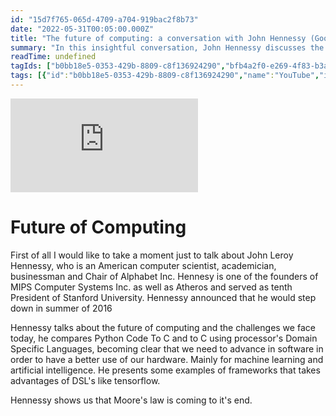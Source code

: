 ```yaml
---
id: "15d7f765-065d-4709-a704-919bac2f8b73"
date: "2022-05-31T00:05:00.000Z"
title: "The future of computing: a conversation with John Hennessy (Google I/O '18) - YouTube"
summary: "In this insightful conversation, John Hennessy discusses the future of computing, challenges in software development, and the end of Moore's law."
readTime: undefined
tagIds: ["b0bb18e5-0353-429b-8809-c8f136924290","bfb4a2f0-e269-4f83-b3aa-e00d0b66c960","ffcd889d-91ab-49a0-9ff6-e7192fced192"]
tags: [{"id":"b0bb18e5-0353-429b-8809-c8f136924290","name":"YouTube","icon":""},{"id":"bfb4a2f0-e269-4f83-b3aa-e00d0b66c960","name":"Shared with me","icon":"👌"},{"id":"ffcd889d-91ab-49a0-9ff6-e7192fced192","name":"Blog","icon":"🌐"}]
--- 
```

 
<iframe src="https://www.youtube.com/embed/Azt8Nc-mtKM" frameborder="0" allow="accelerometer; autoplay; clipboard-write; encrypted-media; gyroscope; picture-in-picture" allowfullscreen></iframe>


# Future of Computing


First of all I would like to take a moment just to talk about John Leroy Hennessy, who is an American computer scientist, academician, businessman and Chair of Alphabet Inc. Hennesy is one of the founders of MIPS Computer Systems Inc. as well as Atheros and served as tenth President of Stanford University. Hennessy announced that he would step down in summer of 2016


Hennessy talks about the future of computing and the challenges we face today, he compares Python Code To C and to C using processor's Domain Specific Languages, becoming clear that we need to advance in software in order to have a better use of our hardware. Mainly for machine learning and artificial intelligence. He presents some examples of frameworks that takes advantages of DSL's like tensorflow. 


Hennessy shows us that Moore's law is coming to it's end.

